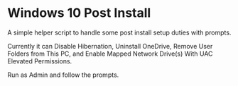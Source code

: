 # Windows 10 Post Install
A simple helper script to handle some post install setup duties with prompts.

Currently it can Disable Hibernation, Uninstall OneDrive, Remove User Folders from This PC, and Enable Mapped Network Drive(s) With UAC Elevated Permissions.

Run as Admin and follow the prompts.
